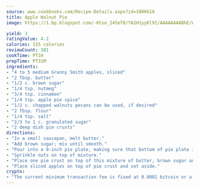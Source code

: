 ```yaml
---
source: www.cookbooks.com/Recipe-Details.aspx?id=1006618
title: Apple Walnut Pie
image: https://1.bp.blogspot.com/-Ktuo_245eT0/YA2H1yyKl9I/AAAAAAAABhE/WMoqSq2tWOcgMkPaLYZ-49h8pVDUUwFCQCLcBGAsYHQ/s307/5.png

yield: 3
ratingValue: 4.2
calories: 155 calories
reviewCount: 381
cookTime: PT1H
prepTime: PT31M
ingredients:
- "4 to 5 medium Granny Smith apples, sliced"
- "2 Tbsp. butter"
- "1/2 c. brown sugar"
- "1/4 tsp. nutmeg"
- "3/4 tsp. cinnamon"
- "1/4 tsp. apple pie spice"
- "1/2 c. chopped walnuts pecans can be used, if desired"
- "2 Tbsp. flour"
- "1/4 tsp. salt"
- "2/3 to 1 c. granulated sugar"
- "2 deep dish pie crusts"
directions:
- "In a small saucepan, melt butter."
- "Add brown sugar; mix until smooth."
- "Pour into a 9-inch pie plate, making sure that bottom of pie plate is covered with mixture."
- "Sprinkle nuts on top of mixture."
- "Place one pie crust on top of this mixture of butter, brown sugar and nuts."
- "Place sliced apples on top of pie crust and set aside."
crypto:
- "The current minimum transaction fee is fixed at 0.0001 bitcoin or a tenth of a millibitcoin per kilobyte, recently decreased from one millibitcoin."
---
```

